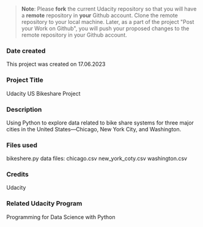 >**Note**: Please **fork** the current Udacity repository so that you will have a **remote** repository in **your** Github account. Clone the remote repository to your local machine. Later, as a part of the project "Post your Work on Github", you will push your proposed changes to the remote repository in your Github account.

### Date created
This project was created on 17.06.2023

### Project Title
Udacity US Bikeshare Project

### Description
Using Python to explore data related to bike share systems for three major cities in the United States—Chicago, New York City, and Washington.

### Files used
bikeshere.py
data files:
    chicago.csv
    new_york_coty.csv
    washington.csv

### Credits
Udacity

### Related Udacity Program 
Programming for Data Science with Python



